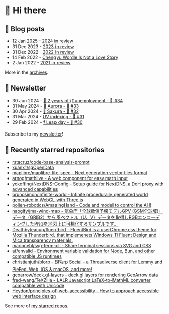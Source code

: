 # 👋 Hi there

## 📝 Blog posts

<!-- feed start -->
- 12 Jan 2025 - [2024 in review](https://cheeaun.com/blog/2025/01/2024-in-review/)
- 31 Dec 2023 - [2023 in review](https://cheeaun.com/blog/2023/12/2023-in-review/)
- 31 Dec 2022 - [2022 in review](https://cheeaun.com/blog/2022/12/2022-in-review/)
- 14 Feb 2022 - [Chengyu Wordle Is Not a Love Story](https://cheeaun.com/blog/2022/02/chengyu-wordle-is-not-a-love-story/)
- 2 Jan 2022 - [2021 in review](https://cheeaun.com/blog/2022/01/2021-in-review/)
<!-- feed end -->

More in the [archives](https://cheeaun.com/blog/archives/).

## 📰 Newsletter

<!-- newsletter start -->
- 30 Jun 2024 - [🎂 2 years of (f)unemployment - 🥫 #34](https://cheeaun.substack.com/p/2-years-of-funemployment-34)
- 31 May 2024 - [🌌 Aurora - 🥫 #33](https://cheeaun.substack.com/p/aurora-33)
- 30 Apr 2024 - [🌸 Sakura - 🥫 #32](https://cheeaun.substack.com/p/sakura-32)
- 31 Mar 2024 - [UV indexing - 🥫 #31](https://cheeaun.substack.com/p/uv-indexing-31)
- 29 Feb 2024 - [🕴️ Leap day - 🥫 #30](https://cheeaun.substack.com/p/leap-day-30)
<!-- newsletter end -->

Subscribe to my [newsletter](https://cheeaun.substack.com/)!

## 🌟 Recently starred repositories

<!-- starred repos start -->
- [rstacruz/code-base-analysis-prompt](https://github.com/rstacruz/code-base-analysis-prompt)
- [xuanx1/sgOpenData](https://github.com/xuanx1/sgOpenData)
- [maplibre/maplibre-tile-spec - Next generation vector tiles format](https://github.com/maplibre/maplibre-tile-spec)
- [arnog/mathlive - A web component for easy math input](https://github.com/arnog/mathlive)
- [yokoffing/NextDNS-Config - Setup guide for NextDNS, a DoH proxy with advanced capabilities](https://github.com/yokoffing/NextDNS-Config)
- [brunosimon/infinite-world - Infinite procedurally generated world generated in WebGL with Three.js ](https://github.com/brunosimon/infinite-world)
- [pollen-robotics/AmazingHand - Code and model to control the AH!](https://github.com/pollen-robotics/AmazingHand)
- [naogify/jma-wind-map - 気象庁「全球数値予報モデルGPV (GSM全球域)」データ（GRIB2）から風ベクトル（U、V）データを取得しRGBエンコーディングしたPNGを地図上に可視化するサンプルです。](https://github.com/naogify/jma-wind-map)
- [Deathbyteacup/fluentbird - FluentBird is a userChrome.css theme for Mozilla Thunderbird, that implemenets Windows 11 Fluent Design and Mica transparency materials.](https://github.com/Deathbyteacup/fluentbird)
- [marionebl/svg-term-cli - Share terminal sessions via SVG and CSS](https://github.com/marionebl/svg-term-cli)
- [af/envalid - Environment variable validation for Node, Bun, and other compatible JS runtimes](https://github.com/af/envalid)
- [christianjuth/blorp - Bl🪐rp Social – a Threadiverse client for Lemmy and PieFed. Web, iOS & macOS, and more!](https://github.com/christianjuth/blorp)
- [geoarrow/deck.gl-layers - deck.gl layers for rendering GeoArrow data](https://github.com/geoarrow/deck.gl-layers)
- [fred-wang/TeXZilla - LALR Javascript LaTeX-to-MathML converter compatible with Unicode](https://github.com/fred-wang/TeXZilla)
- [Heydon/principles-of-web-accessibility - How to approach accessible web interface design](https://github.com/Heydon/principles-of-web-accessibility)
<!-- starred repos end -->

See more of [my starred repos](https://github.com/stars/cheeaun/).
